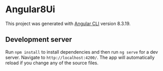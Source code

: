 # Angular8Ui

This project was generated with [Angular CLI](https://github.com/angular/angular-cli) version 8.3.19.

## Development server

Run `npm install` to install dependencies and then run  `ng serve` for a dev server. Navigate to `http://localhost:4200/`. The app will automatically reload if you change any of the source files.

